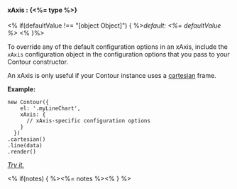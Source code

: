 #### **xAxis** : {<%= type %>}

<% if(defaultValue !== "[object Object]") { %>*default: <%= defaultValue %>* <% }%>

To override any of the default configuration options in an xAxis, include the `xAxis` configuration object in the configuration options that you pass to your Contour constructor.

An xAxis is only useful if your Contour instance uses a [cartesian](#cartesian) frame.

**Example:**

    new Contour({
        el: '.myLineChart',
        xAxis: {
          // xAxis-specific configuration options
        }
      })
    .cartesian()
    .line(data)
    .render()

*[Try it.](http://jsfiddle.net/gh/get/library/pure/forio/contour/tree/master/src/documentation/fiddle/config.xAxis/)*

<% if(notes) { %><%= notes %><% } %>

